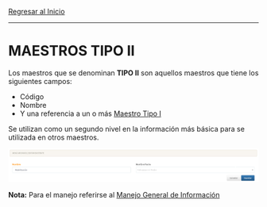 [Regresar al Inicio](../README.md)

---
# MAESTROS TIPO II

Los maestros que se denominan **TIPO II** son aquellos maestros que tiene los siguientes campos:

- Código
- Nombre
- Y una referencia a un o más [Maestro Tipo I](maestros-tipoI.md)

Se utilizan como un segundo nivel en la información más básica para se utilizada en otros maestros.

![Maestros Tipo II](../recursos/img/maestros-tipoII.png)

**Nota:** Para el manejo referirse al [Manejo General de Información](manejo-general-informacion.md)

